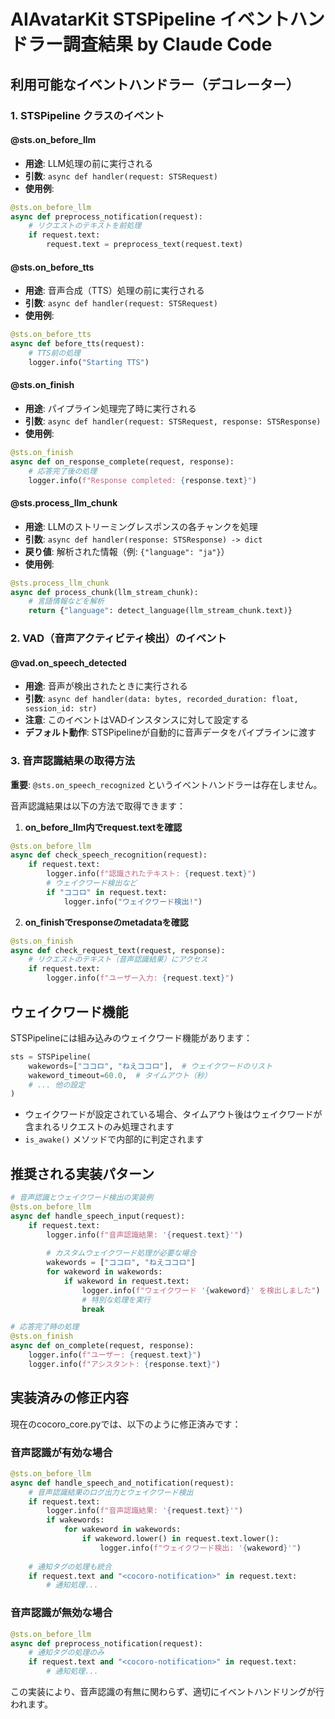 # AIAvatarKit STSPipeline イベントハンドラー調査結果 by Claude Code

## 利用可能なイベントハンドラー（デコレーター）

### 1. STSPipeline クラスのイベント

#### @sts.on_before_llm
- **用途**: LLM処理の前に実行される
- **引数**: `async def handler(request: STSRequest)`
- **使用例**: 
```python
@sts.on_before_llm
async def preprocess_notification(request):
    # リクエストのテキストを前処理
    if request.text:
        request.text = preprocess_text(request.text)
```

#### @sts.on_before_tts
- **用途**: 音声合成（TTS）処理の前に実行される
- **引数**: `async def handler(request: STSRequest)`
- **使用例**:
```python
@sts.on_before_tts
async def before_tts(request):
    # TTS前の処理
    logger.info("Starting TTS")
```

#### @sts.on_finish
- **用途**: パイプライン処理完了時に実行される
- **引数**: `async def handler(request: STSRequest, response: STSResponse)`
- **使用例**:
```python
@sts.on_finish
async def on_response_complete(request, response):
    # 応答完了後の処理
    logger.info(f"Response completed: {response.text}")
```

#### @sts.process_llm_chunk
- **用途**: LLMのストリーミングレスポンスの各チャンクを処理
- **引数**: `async def handler(response: STSResponse) -> dict`
- **戻り値**: 解析された情報（例: `{"language": "ja"}`）
- **使用例**:
```python
@sts.process_llm_chunk
async def process_chunk(llm_stream_chunk):
    # 言語情報などを解析
    return {"language": detect_language(llm_stream_chunk.text)}
```

### 2. VAD（音声アクティビティ検出）のイベント

#### @vad.on_speech_detected
- **用途**: 音声が検出されたときに実行される
- **引数**: `async def handler(data: bytes, recorded_duration: float, session_id: str)`
- **注意**: このイベントはVADインスタンスに対して設定する
- **デフォルト動作**: STSPipelineが自動的に音声データをパイプラインに渡す

### 3. 音声認識結果の取得方法

**重要**: `@sts.on_speech_recognized` というイベントハンドラーは存在しません。

音声認識結果は以下の方法で取得できます：

1. **on_before_llm内でrequest.textを確認**
```python
@sts.on_before_llm
async def check_speech_recognition(request):
    if request.text:
        logger.info(f"認識されたテキスト: {request.text}")
        # ウェイクワード検出など
        if "ココロ" in request.text:
            logger.info("ウェイクワード検出!")
```

2. **on_finishでresponseのmetadataを確認**
```python
@sts.on_finish
async def check_request_text(request, response):
    # リクエストのテキスト（音声認識結果）にアクセス
    if request.text:
        logger.info(f"ユーザー入力: {request.text}")
```

## ウェイクワード機能

STSPipelineには組み込みのウェイクワード機能があります：

```python
sts = STSPipeline(
    wakewords=["ココロ", "ねえココロ"],  # ウェイクワードのリスト
    wakeword_timeout=60.0,  # タイムアウト（秒）
    # ... 他の設定
)
```

- ウェイクワードが設定されている場合、タイムアウト後はウェイクワードが含まれるリクエストのみ処理されます
- `is_awake()` メソッドで内部的に判定されます

## 推奨される実装パターン

```python
# 音声認識とウェイクワード検出の実装例
@sts.on_before_llm
async def handle_speech_input(request):
    if request.text:
        logger.info(f"音声認識結果: '{request.text}'")
        
        # カスタムウェイクワード処理が必要な場合
        wakewords = ["ココロ", "ねえココロ"]
        for wakeword in wakewords:
            if wakeword in request.text:
                logger.info(f"ウェイクワード '{wakeword}' を検出しました")
                # 特別な処理を実行
                break

# 応答完了時の処理
@sts.on_finish
async def on_complete(request, response):
    logger.info(f"ユーザー: {request.text}")
    logger.info(f"アシスタント: {response.text}")
```

## 実装済みの修正内容

現在のcocoro_core.pyでは、以下のように修正済みです：

### 音声認識が有効な場合
```python
@sts.on_before_llm
async def handle_speech_and_notification(request):
    # 音声認識結果のログ出力とウェイクワード検出
    if request.text:
        logger.info(f"音声認識結果: '{request.text}'")
        if wakewords:
            for wakeword in wakewords:
                if wakeword.lower() in request.text.lower():
                    logger.info(f"ウェイクワード検出: '{wakeword}'")
    
    # 通知タグの処理も統合
    if request.text and "<cocoro-notification>" in request.text:
        # 通知処理...
```

### 音声認識が無効な場合
```python
@sts.on_before_llm
async def preprocess_notification(request):
    # 通知タグの処理のみ
    if request.text and "<cocoro-notification>" in request.text:
        # 通知処理...
```

この実装により、音声認識の有無に関わらず、適切にイベントハンドリングが行われます。